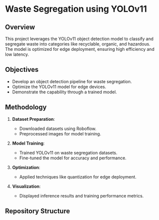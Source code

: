 # Waste Segregation using YOLOv11

## Overview
This project leverages the YOLOv11 object detection model to classify and segregate waste into categories like recyclable, organic, and hazardous. The model is optimized for edge deployment, ensuring high efficiency and low latency.

## Objectives
- Develop an object detection pipeline for waste segregation.
- Optimize the YOLOv11 model for edge devices.
- Demonstrate the capability through a trained model.

## Methodology
1. **Dataset Preparation**:
   - Downloaded datasets using Roboflow.
   - Preprocessed images for model training.

2. **Model Training**:
   - Trained YOLOv11 on waste segregation datasets.
   - Fine-tuned the model for accuracy and performance.

3. **Optimization**:
   - Applied techniques like quantization for edge deployment.

4. **Visualization**:
   - Displayed inference results and training performance metrics.

## Repository Structure
